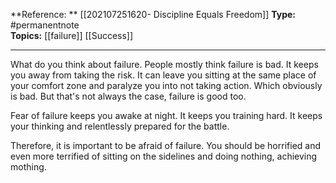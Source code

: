

**Reference: ** [[202107251620-  Discipline Equals Freedom]]
**Type:** #permanentnote  
**Topics:** [[failure]] [[Success]] 

----
What do you think about failure. 
People mostly think failure is bad. It keeps you away from taking the risk. It can leave you sitting at the same place of your comfort zone and paralyze you into not taking action. Which obviously is bad.
But that's not always the case, failure is good too.

Fear of failure keeps you awake at night. It keeps you training hard. It keeps your thinking and relentlessly prepared for the battle. 

Therefore, it is important to be afraid of failure. You should be horrified and even more terrified of sitting on the sidelines and doing nothing, achieving mothing.

